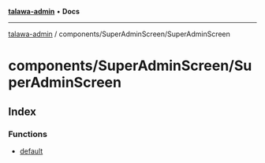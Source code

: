 [**talawa-admin**](../../../README.md) • **Docs**

***

[talawa-admin](../../../modules.md) / components/SuperAdminScreen/SuperAdminScreen

# components/SuperAdminScreen/SuperAdminScreen

## Index

### Functions

- [default](functions/default.md)

